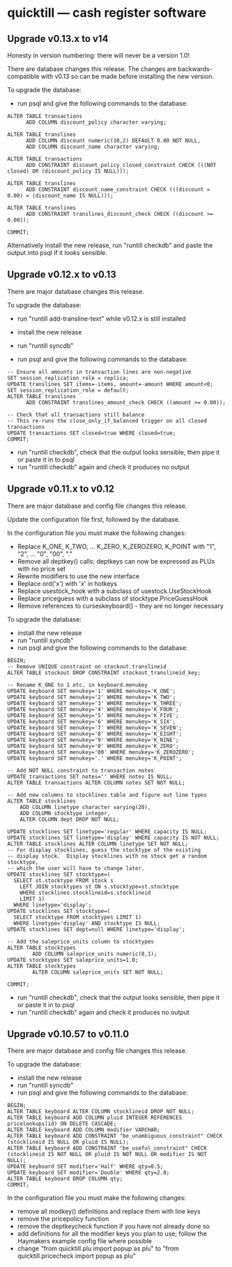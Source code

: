 quicktill — cash register software
==================================

Upgrade v0.13.x to v14
----------------------

Honesty in version numbering: there will never be a version 1.0!

There are database changes this release.  The changes are
backwards-compatible with v0.13 so can be made before installing the
new version.

To upgrade the database:

  - run psql and give the following commands to the database:

```BEGIN;
ALTER TABLE transactions
      ADD COLUMN discount_policy character varying;

ALTER TABLE translines
      ADD COLUMN discount numeric(10,2) DEFAULT 0.00 NOT NULL,
      ADD COLUMN discount_name character varying;

ALTER TABLE transactions
      ADD CONSTRAINT discount_policy_closed_constraint CHECK (((NOT closed) OR (discount_policy IS NULL)));

ALTER TABLE translines
      ADD CONSTRAINT discount_name_constraint CHECK (((discount = 0.00) = (discount_name IS NULL)));

ALTER TABLE translines
      ADD CONSTRAINT translines_discount_check CHECK ((discount >= 0.00));

COMMIT;
```

Alternatively install the new release, run "runtill checkdb" and paste
the output into psql if it looks sensible.


Upgrade v0.12.x to v0.13
------------------------

There are major database changes this release.

To upgrade the database:

 - run "runtill add-transline-text" while v0.12.x is still installed

 - install the new release

 - run "runtill syncdb"

 - run psql and give the following commands to the database:

```BEGIN;
-- Ensure all amounts in transaction lines are non-negative
SET session_replication_role = replica;
UPDATE translines SET items=-items, amount=-amount WHERE amount<0;
SET session_replication_role = default;
ALTER TABLE translines
      ADD CONSTRAINT translines_amount_check CHECK ((amount >= 0.00));

-- Check that all transactions still balance
-- This re-runs the close_only_if_balanced trigger on all closed transactions
UPDATE transactions SET closed=true WHERE closed=true;
COMMIT;
```

 - run "runtill checkdb", check that the output looks sensible, then
   pipe it or paste it in to psql
 - run "runtill checkdb" again and check it produces no output

Upgrade v0.11.x to v0.12
------------------------

There are major database and config file changes this release.

Update the configuration file first, followed by the database.

In the configuration file you must make the following changes:

 - Replace K_ONE, K_TWO, ... K_ZERO, K_ZEROZERO, K_POINT with "1",
   "2", ... "0", "00", "."
 - Remove all deptkey() calls; deptkeys can now be expressed as PLUs
   with no price set
 - Rewrite modifiers to use the new interface
 - Replace ord('x') with 'x' in hotkeys
 - Replace usestock_hook with a subclass of usestock.UseStockHook
 - Replace priceguess with a subclass of stocktype.PriceGuessHook
 - Remove references to curseskeyboard() - they are no longer necessary

To upgrade the database:

 - install the new release
 - run "runtill syncdb"
 - run psql and give the following commands to the database:

```
BEGIN;
-- Remove UNIQUE constraint on stockout.translineid
ALTER TABLE stockout DROP CONSTRAINT stockout_translineid_key;

-- Rename K_ONE to 1 etc. in keyboard.menukey
UPDATE keyboard SET menukey='1' WHERE menukey='K_ONE';
UPDATE keyboard SET menukey='2' WHERE menukey='K_TWO';
UPDATE keyboard SET menukey='3' WHERE menukey='K_THREE';
UPDATE keyboard SET menukey='4' WHERE menukey='K_FOUR';
UPDATE keyboard SET menukey='5' WHERE menukey='K_FIVE';
UPDATE keyboard SET menukey='6' WHERE menukey='K_SIX';
UPDATE keyboard SET menukey='7' WHERE menukey='K_SEVEN';
UPDATE keyboard SET menukey='8' WHERE menukey='K_EIGHT';
UPDATE keyboard SET menukey='9' WHERE menukey='K_NINE';
UPDATE keyboard SET menukey='0' WHERE menukey='K_ZERO';
UPDATE keyboard SET menukey='00' WHERE menukey='K_ZEROZERO';
UPDATE keyboard SET menukey='.' WHERE menukey='K_POINT';

-- Add NOT NULL constraint to transaction notes
UPDATE transactions SET notes='' WHERE notes IS NULL;
ALTER TABLE transactions ALTER COLUMN notes SET NOT NULL;

-- Add new columns to stocklines table and figure out line types
ALTER TABLE stocklines
	ADD COLUMN linetype character varying(20),
	ADD COLUMN stocktype integer,
	ALTER COLUMN dept DROP NOT NULL;

UPDATE stocklines SET linetype='regular' WHERE capacity IS NULL;
UPDATE stocklines SET linetype='display' WHERE capacity IS NOT NULL;
ALTER TABLE stocklines ALTER COLUMN linetype SET NOT NULL;
-- For display stocklines, guess the stocktype of the existing
-- display stock.  Display stocklines with no stock get a random stocktype,
-- which the user will have to change later.
UPDATE stocklines SET stocktype=(
  SELECT st.stocktype FROM stock s
    LEFT JOIN stocktypes st ON s.stocktype=st.stocktype
    WHERE stocklines.stocklineid=s.stocklineid
    LIMIT 1)
  WHERE linetype='display';
UPDATE stocklines SET stocktype=(
  SELECT stocktype FROM stocktypes LIMIT 1)
  WHERE linetype='display' AND stocktype IS NULL;
UPDATE stocklines SET dept=null WHERE linetype='display';

-- Add the saleprice_units column to stocktypes
ALTER TABLE stocktypes
        ADD COLUMN saleprice_units numeric(8,1);
UPDATE stocktypes SET saleprice_units=1.0;
ALTER TABLE stocktypes
        ALTER COLUMN saleprice_units SET NOT NULL;

COMMIT;
```

 - run "runtill checkdb", check that the output looks sensible, then
   pipe it or paste it in to psql
 - run "runtill checkdb" again and check it produces no output


Upgrade v0.10.57 to v0.11.0
---------------------------

There are major database and config file changes this release.

To upgrade the database:

 - install the new release
 - run "runtill syncdb"
 - run psql and give the following commands to the database:
```
BEGIN;
ALTER TABLE keyboard ALTER COLUMN stocklineid DROP NOT NULL;
ALTER TABLE keyboard ADD COLUMN pluid INTEGER REFERENCES pricelookups(id) ON DELETE CASCADE;
ALTER TABLE keyboard ADD COLUMN modifier VARCHAR;
ALTER TABLE keyboard ADD CONSTRAINT "be_unambiguous_constraint" CHECK (stocklineid IS NULL OR pluid IS NULL);
ALTER TABLE keyboard ADD CONSTRAINT "be_useful_constraint" CHECK (stocklineid IS NOT NULL OR pluid IS NOT NULL OR modifier IS NOT NULL);
UPDATE keyboard SET modifier='Half' WHERE qty=0.5;
UPDATE keyboard SET modifier='Double' WHERE qty=2.0;
ALTER TABLE keyboard DROP COLUMN qty;
COMMIT;
```

In the configuration file you must make the following changes:

 - remove all modkey() definitions and replace them with line keys
 - remove the pricepolicy function
 - remove the deptkeycheck function if you have not already done so
 - add definitions for all the modifier keys you plan to use; follow
   the Haymakers example config file where possible
 - change "from quicktill.plu import popup as plu" to "from
   quicktill.pricecheck import popup as plu"
